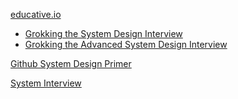 [educative.io](https://www.educative.io/learn)
- [Grokking the System Design Interview](https://www.educative.io/courses/grokking-the-system-design-interview)
- [Grokking the Advanced System Design Interview](https://www.educative.io/courses/grokking-adv-system-design-intvw)

[Github System Design Primer](https://github.com/donnemartin/system-design-primer)

[System Interview](https://systeminterview.com/)
<!--stackedit_data:
eyJoaXN0b3J5IjpbLTU2MTQ1MDQzNV19
-->